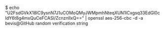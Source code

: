 $ echo "U2FsdGVkX18lC9ysnN7J1uCOMoQMyJWMpmhNteqXUN1ICxgsq33EdGl0cldY6t8g4mxQuCeFCASl/ZcnznIlxQ==" | openssl aes-256-cbc -d -a
bevis@GitHub random verification string
